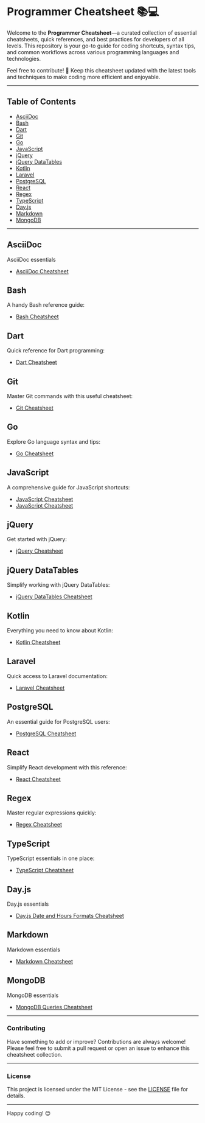# Programmer Cheatsheet 📚💻

Welcome to the **Programmer Cheatsheet**—a curated collection of essential cheatsheets, quick references, and best practices for developers of all levels. This repository is your go-to guide for coding shortcuts, syntax tips, and common workflows across various programming languages and technologies. 

Feel free to contribute! 🎉 Keep this cheatsheet updated with the latest tools and techniques to make coding more efficient and enjoyable.

---

## Table of Contents
- [AsciiDoc](#AsciiDoc)
- [Bash](#bash)
- [Dart](#dart)
- [Git](#git)
- [Go](#go)
- [JavaScript](#javascript)
- [jQuery](#jquery)
- [jQuery DataTables](#jquery-datatables)
- [Kotlin](#kotlin)
- [Laravel](#laravel)
- [PostgreSQL](#postgresql)
- [React](#react)
- [Regex](#regex)
- [TypeScript](#typescript)
- [Day.js](#dayjs)
- [Markdown](#markdown)
- [MongoDB](#mongodb)
---

## AsciiDoc
AsciiDoc essentials
- [AsciiDoc Cheatsheet](https://docs.asciidoctor.org/asciidoc/latest/syntax-quick-reference/)

## Bash
A handy Bash reference guide:
- [Bash Cheatsheet](https://devhints.io/bash)

## Dart
Quick reference for Dart programming:
- [Dart Cheatsheet](https://quickref.me/dart.html)

## Git
Master Git commands with this useful cheatsheet:
- [Git Cheatsheet](https://education.github.com/git-cheat-sheet-education.pdf)

## Go
Explore Go language syntax and tips:
- [Go Cheatsheet](https://devhints.io/go)

## JavaScript
A comprehensive guide for JavaScript shortcuts:
- [JavaScript Cheatsheet](https://htmlcheatsheet.com/js/)
- [JavaScript Cheatsheet](https://javascript.info/)

## jQuery
Get started with jQuery:
- [jQuery Cheatsheet](https://oscarotero.com/jquery/)

## jQuery DataTables
Simplify working with jQuery DataTables:
- [jQuery DataTables Cheatsheet](https://michaelcurrin.github.io/dev-cheatsheets/cheatsheets/javascript/packages/jquery/datatables.html)

## Kotlin
Everything you need to know about Kotlin:
- [Kotlin Cheatsheet](https://devhints.io/kotlin)

## Laravel
Quick access to Laravel documentation:
- [Laravel Cheatsheet](https://quickref.me/laravel.html)

## PostgreSQL
An essential guide for PostgreSQL users:
- [PostgreSQL Cheatsheet](https://learnsql.com/blog/postgresql-cheat-sheet/)

## React
Simplify React development with this reference:
- [React Cheatsheet](https://devhints.io/react)

## Regex
Master regular expressions quickly:
- [Regex Cheatsheet](https://quickref.me/regex)

## TypeScript
TypeScript essentials in one place:
- [TypeScript Cheatsheet](https://devhints.io/typescript)

## Day.js
Day.js essentials
- [Day.js Date and Hours Formats Cheatsheet](https://day.js.org/docs/en/display/format)

## Markdown
Markdown essentials
- [Markdown Cheatsheet](https://www.markdownguide.org/basic-syntax/)

## MongoDB
MongoDB essentials
- [MongoDB Queries Cheatsheet](https://webdevsimplified.com/mongodb-cheat-sheet.html)

---

### Contributing
Have something to add or improve? Contributions are always welcome! Please feel free to submit a pull request or open an issue to enhance this cheatsheet collection.

---

### License
This project is licensed under the MIT License - see the [LICENSE](LICENSE) file for details.

---

Happy coding! 😊
